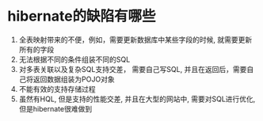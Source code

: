 # hibernate的缺陷有哪些
1. 全表映射带来的不便，例如，需要更新数据库中某些字段的时候, 就需要更新所有的字段
2. 无法根据不同的条件组装不同的SQL
3. 对多表关联以及复杂SQL支持交差， 需要自己写SQL, 并且在返回后，需要自己将返回数据组装为POJO对象
4. 不能有效的支持存储过程
5. 虽然有HQL, 但是支持的性能交差, 并且在大型的网站中, 需要对SQL进行优化, 但是hibernate很难做到
